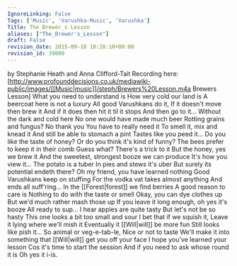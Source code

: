 ```yaml
---
IgnoreLinking: False
Tags: ['Music', 'Varushka-Music', 'Varushka']
Title: The Brewer_s Lesson
aliases: ["The_Brewer's_Lesson"]
draft: False
revision_date: 2015-09-18 18:28:10+00:00
revision_id: 39000
---
```


by Stephanie Heath and Anna Clifford-Tait
Recording here: [http://www.profounddecisions.co.uk/mediawiki-public/images/[[Music|music]]/steph/Brewers%20Lesson.m4a Brewers Lesson]
What you need to understand is
How very cold our land is
A beercoat here is not a luxury
All good Varushkans do it,
If it doesn't move then brew it
And if it does then hit it til it stops
And then go to it...
Without the dark and cold here
No one would have made much beer
Rotting grains and fungus? No thank you
You have to really need it
To smell it, mix and knead it
And still be able to stomach a pint
Tastes like you peed it...
Do you like the taste of honey?
Or do you think it's kind of funny?
The bees prefer to keep it in their comb
Guess what? There's a trick to it
But the honey, yes we brew it
And the sweetest, strongest booze we can 
produce
It's how you view it...
The potato is a tuber
In pies and stews it's uber
But surely its potential endeth there?
Oh my friend, you have learned nothing
Good Varushkans keep on stuffing
For the vodka vat takes almost anything
And ends all suff'ring...
In the [[Forest|forest]] we find berries
A good reason to care is
Nothing to do with the taste or smell
Okay, you can dye clothes up
But we'd much rather mash those up
If you leave it long enough, oh yes it's booze
All ready to sup...
I hear apples are quite tasty
But let's not be so hasty
This one looks a bit too small and sour
I bet that if we squish it,
Leave it lying where we'll mish it
Eventually it [[Will|will]] be more fun
Still looks like pish it...
So animal or veg-e-tab-le,
Nice or not to taste
We'll make it into something that [[Will|will]] get you 
off your face
I hope you've learned your lesson
Cos it's time to start the session
And if you need to ask whose round it is
Oh yes it i-is.
